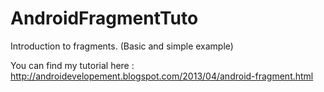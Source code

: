 AndroidFragmentTuto
===================

Introduction to fragments. (Basic and simple example)

You can find my tutorial here : http://androidevelopement.blogspot.com/2013/04/android-fragment.html

